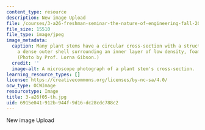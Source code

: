 ```yaml
---
content_type: resource
description: New image Upload
file: /courses/3-a26-freshman-seminar-the-nature-of-engineering-fall-2005/6915e041912b944f9d16dc28cdc788c2_3-a26f05-th.jpg
file_size: 15510
file_type: image/jpeg
image_metadata:
  caption: Many plant stems have a circular cross-section with a structure made of
    a dense outer shell surrounding an inner layer of low density, foam-like cells.
    (Photo by Prof. Lorna Gibson.)
  credit: ''
  image-alt: A microscope photograph of a plant stem's cross-section.
learning_resource_types: []
license: https://creativecommons.org/licenses/by-nc-sa/4.0/
ocw_type: OCWImage
resourcetype: Image
title: 3-a26f05-th.jpg
uid: 6915e041-912b-944f-9d16-dc28cdc788c2
---
```

New image Upload